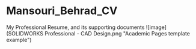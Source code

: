 # Mansouri_Behrad_CV
My Professional Resume, and its supporting documents
![image](SOLIDWORKS Professional - CAD Design.png "Academic Pages template example")
